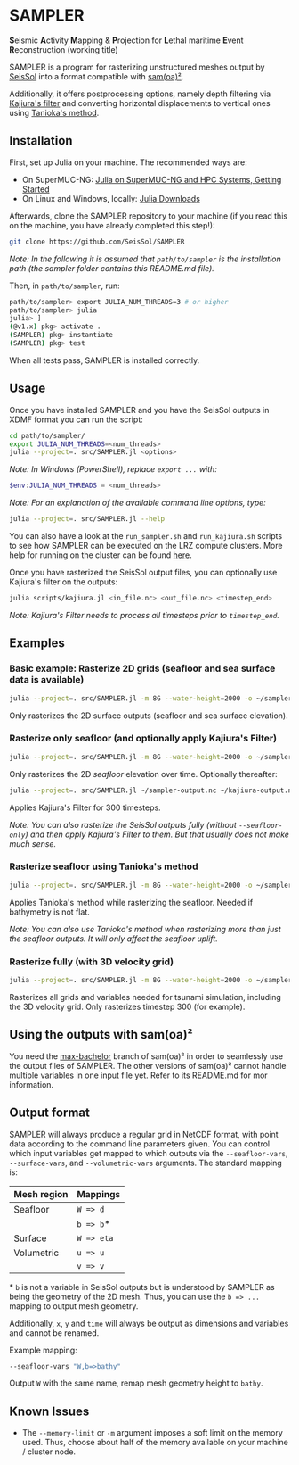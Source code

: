 # SAMPLER
**S**eismic **A**ctivity **M**apping & **P**rojection for **L**ethal maritime **E**vent **R**econstruction (working title)

SAMPLER is a program for rasterizing unstructured meshes output by [SeisSol][1] into a format compatible with [sam(oa)²][2].

Additionally, it offers postprocessing options, namely depth filtering via [Kajiura's filter][3] and converting horizontal displacements to vertical ones using [Tanioka's method][7].

## Installation
First, set up Julia on your machine.
The recommended ways are:

* On SuperMUC-NG: [Julia on SuperMUC-NG and HPC Systems, Getting Started][8]
* On Linux and Windows, locally: [Julia Downloads][4]

Afterwards, clone the SAMPLER repository to your machine (if you read this on the machine, you have already completed this step!):

```bash
git clone https://github.com/SeisSol/SAMPLER
```

_Note: In the following it is assumed that `path/to/sampler` is the installation path (the sampler folder contains this README.md file)._

Then, in `path/to/sampler`, run:

```bash
path/to/sampler> export JULIA_NUM_THREADS=3 # or higher
path/to/sampler> julia
julia> ]
(@v1.x) pkg> activate .
(SAMPLER) pkg> instantiate
(SAMPLER) pkg> test
```

When all tests pass, SAMPLER is installed correctly.

## Usage
Once you have installed SAMPLER and you have the SeisSol outputs in XDMF format you can run the script:

```bash
cd path/to/sampler/
export JULIA_NUM_THREADS=<num_threads>
julia --project=. src/SAMPLER.jl <options>
```

_Note: In Windows (PowerShell), replace `export ...` with:_

```powershell
$env:JULIA_NUM_THREADS = <num_threads>
```
_Note: For an explanation of the available command line options, type:_

```bash
julia --project=. src/SAMPLER.jl --help
```

You can also have a look at the `run_sampler.sh` and `run_kajiura.sh` scripts to see how SAMPLER can be executed on the LRZ compute clusters.
More help for running on the cluster can be found [here][5].

Once you have rasterized the SeisSol output files, you can optionally use Kajiura's filter on the outputs:

```bash
julia scripts/kajiura.jl <in_file.nc> <out_file.nc> <timestep_end>
```

_Note: Kajiura's Filter needs to process all timesteps prior to `timestep_end`._

## Examples
### Basic example: Rasterize 2D grids (seafloor and sea surface data is available)

```bash
julia --project=. src/SAMPLER.jl -m 8G --water-height=2000 -o ~/sampler-output.nc ~/seissol-outputs/out-surface.xdmf
```

Only rasterizes the 2D surface outputs (seafloor and sea surface elevation).

### Rasterize only seafloor (and optionally apply Kajiura's Filter)

```bash
julia --project=. src/SAMPLER.jl -m 8G --water-height=2000 -o ~/sampler-output.nc --seafloor-only ~/seissol-outputs/out-surface.xdmf
```

Only rasterizes the 2D _seafloor_ elevation over time. Optionally thereafter:

```bash    
julia --project=. src/SAMPLER.jl ~/sampler-output.nc ~/kajiura-output.nc 300
```

Applies Kajiura's Filter for 300 timesteps.

_Note: You can also rasterize the SeisSol outputs fully (without `--seafloor-only`) and then apply Kajiura's Filter to them. But that usually does not make much sense._

### Rasterize seafloor using Tanioka's method

```bash
julia --project=. src/SAMPLER.jl -m 8G --water-height=2000 -o ~/sampler-output.nc --seafloor-only --tanioka ~/seissol-outputs/out-surface.xdmf
```

Applies Tanioka's method while rasterizing the seafloor. Needed if bathymetry is not flat.

_Note: You can also use Tanioka's method when rasterizing more than just the seafloor outputs. It will only affect the seafloor uplift._

### Rasterize fully (with 3D velocity grid)

```bash
julia --project=. src/SAMPLER.jl -m 8G --water-height=2000 -o ~/sampler-output.nc -s 300 ~/seissol-outputs/out-surface.xdmf
```

Rasterizes all grids and variables needed for tsunami simulation, including the 3D velocity grid.
Only rasterizes timestep 300 (for example).

## Using the outputs with sam(oa)²
You need the [max-bachelor][6] branch of sam(oa)² in order to seamlessly use the output files of SAMPLER.
The other versions of sam(oa)² cannot handle multiple variables in one input file yet.
Refer to its README.md for mor information.

## Output format
SAMPLER will always produce a regular grid in NetCDF format, with point data according to the command line parameters given.
You can control which input variables get mapped to which outputs via the `--seafloor-vars`, `--surface-vars`, and `--volumetric-vars` arguments.
The standard mapping is:

| Mesh region | Mappings    |
|-------------|-------------|
| Seafloor    | `W => d`    |
|             | `b => b`*   |
| Surface     | `W => eta`  |
| Volumetric  | `u => u`    |
|             | `v => v`    |

\* `b` is not a variable in SeisSol outputs but is understood by SAMPLER as being the geometry of the 2D mesh. Thus, you can use the `b => ...` mapping to output mesh geometry.

Additionally, `x`, `y` and `time` will always be output as dimensions and variables and cannot be renamed.

Example mapping:

```bash
--seafloor-vars "W,b=>bathy"
```

Output `W` with the same name, remap mesh geometry height to `bathy`.

## Known Issues
* The `--memory-limit` or `-m` argument imposes a soft limit on the memory used. Thus, choose about half of the memory available on your machine / cluster node.


[1]: http://www.seissol.org/
[2]: https://gitlab.lrz.de/samoa/samoa
[3]: https://ci.nii.ac.jp/naid/120000866529/
[4]: https://julialang.org/downloads/
[5]: https://doku.lrz.de/display/PUBLIC/Running+serial+jobs+on+the+Linux-Cluster#RunningserialjobsontheLinuxCluster-Script-drivenSLURMjobs
[6]: https://gitlab.lrz.de/samoa/samoa/-/tree/max-bachelor
[7]: https://dx.doi.org/10.1029/96GL00736
[8]: https://doku.lrz.de/display/PUBLIC/FAQ%3A+Julia+on+SuperMUC-NG+and+HPC+Systems#FAQ:JuliaonSuperMUCNGandHPCSystems-Gettingstarted